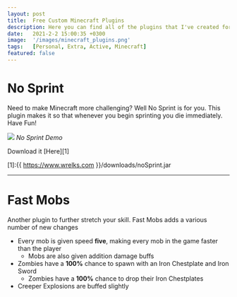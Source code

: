 ```yaml
---
layout: post
title:  Free Custom Minecraft Plugins
description: Here you can find all of the plugins that I've created for Minecraft, all completely free.
date:   2021-2-2 15:00:35 +0300
image:  '/images/minecraft_plugins.png'
tags:   [Personal, Extra, Active, Minecraft]
featured: false
---
```


# No Sprint

Need to make Minecraft more challenging? Well No Sprint is for you. This plugin makes it so
that whenever you begin sprinting you die immediately. Have Fun!

![]({{site.baseurl}}/images/noSprint.gif)
*No Sprint Demo*

Download it [Here][1]

[1]:{{ https://www.wrelks.com }}/downloads/noSprint.jar

<hr>

# Fast Mobs

Another plugin to further stretch your skill. Fast Mobs adds a various number of new changes

* Every mob is given speed **five**, making every mob in the game faster than the player
    * Mobs are also given addition damage buffs
* Zombies have a **100%** chance to spawn with an Iron Chestplate and Iron Sword
    * Zombies have a **100%** chance to drop their Iron Chestplates
* Creeper Explosions are buffed slightly